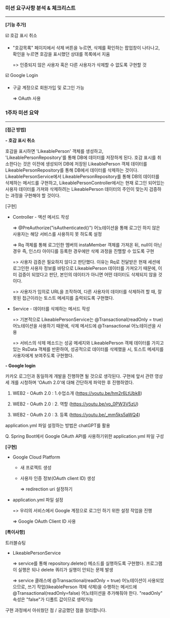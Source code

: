 ### 미션 요구사항 분석 & 체크리스트

---

**[기능 추가]**

☑️ 호감 표시 취소

- "호감목록" 페이지에서 삭제 버튼을 누르면, 삭제를 확인하는 팝업창이 나타나고, 확인을 누르면 호감을 표시했던 상대를 목록에서 지움
  
    => 인증되지 않은 사용자 혹은 다른 사용자가 삭제할 수 없도록 구현할 것

☑️ Google Login
- 구글 계정으로 회원가입 및 로그인 가능

    => OAuth 사용

### 1주차 미션 요약

---

**[접근 방법]**

**- 호감 표시 취소**

호감을 표시하면 'LikeablePerson' 객체를 생성하고, 'LikeablePersonRepository'를 통해 DB에 데이터를 저장하게 된다.
호감 표시를 취소한다는 것은 이전에 생성되어 DB에 저장된 LikeablePerson 객체 데이터를 LikeablePersonRepository를 통해 DB에서 데이터를 삭제하는 것이다.
LikeablePersonService에서 LikeablePersonRepository를 통해 DB의 데이터를 삭제하는 메서드를 구현하고, LikeablePersonController에서는 현재 로그인 되어있는 사용자 데이터를 가져와 삭제하려는 LikeablePerson 데이터의 주인이 맞는지 검증하는 과정을 구현해야 할 것이다. 

[구현]
- Controller - 액션 메서드 작성

    => @PreAuthorize("isAuthenticated()") 어노테이션을 통해 로그인 하지 않은 사용자는 해당 서비스를 사용하지 못 하도록 설정

    => Rq 객체를 통해 로그인한 멤버의 instaMember 객체를 가져온 뒤, null이 아닌 경우 즉, 인스타 아이디를 등록한 경우에만 삭제 과정을 진핼할 수 있도록 구현

    => 사용자 검증은 필요하지 않다고 판단했다. 이유는 Rq로 전달받은 현재 세션에 로그인한 사용자 정보를 바탕으로 LikeablePerson 데이터를 가져오기 때문에, 이미 검증이 되었다고 판단, 본인의 데이터가 아니면 어떤 데이터도 삭제되지 않을 것이다.

    => 사용자가 임의로 URL을 조작하여, 다른 사용자의 데이터를 삭제하려 할 때, 잘못된 접근이라는 토스트 메세지를 출력되도록 구현했다. 


- Service - 데이터를 삭제하는 메서드 작성

  => 기본적으로 LikeablePersonService는 @Transactional(readOnly = true) 어노테이션을 사용하기 때문에, 삭제 메서드에 @Transactional 어노테이션을 사용

  => 서비스의 삭제 메소드는 성공 메세지와 LikeablePerson 객체 데이터를 가지고 있는 RsData<LikeablePerson> 객체를 반환하여, 성공적으로 데이터를 삭제했을 시, 토스트 메세지를 사용자에게 보여주도록 구현했다. 

**- Google login**

카카오 로그인과 동일하게 개발을 진행하면 될 것으로 생각된다. 구현에 앞서 관련 영상 세 개를 시청하며 'OAuth 2.0'에 대해 간단하게 파악한 후 진행하였다.

1. WEB2 - OAuth 2.0 : 1.수업소개 (https://youtu.be/hm2r6LtUbk8)

2. WEB2 - OAuth 2.0 : 2. 역할 (https://youtu.be/vo_0PW3V5zU)

3. WEB2 - OAuth 2.0 : 3. 등록 (https://youtu.be/_mm5ks5aWQ4)

application.yml 파일 설정하는 방법은 chatGPT를 활용

Q. Spring Boot에서 Google OAuth API를 사용하기위한 application.yml 파일 구성

**[구현]**

- Google Cloud Platform 
  - 새 프로젝트 생성
  - 사용자 인증 정보(OAuth client ID) 생성
  
    => redirection uri 설정하기
- application.yml 파일 설정

  => 우리의 서비스에서 Google 계정으로 로그인 하기 위한 설정 작업을 진행

  => Google OAuth Client ID 사용


**[특이사항]**

트러블슈팅
- LikeablePersonService

  => service를 통해 repository.delete() 메소드를 실행하도록 구현했다. 프로그램이 실행은 되나 delete 쿼리가 실행이 안되는 문제 발생

  => service 클래스에 @Transactional(readOnly = true) 어노테이션이 사용되었으므로, 쓰기 작업(likeablePerson 객체 삭제)을 수행하는 메서드에 @Transactional(readOnly=false) 어노테이션을 추가해줘야 한다. "readOnly" 속성은 "false"가 디폴트 값이므로 생략가능

구현 과정에서 아쉬웠던 점 / 궁금했던 점을 정리합니다.

